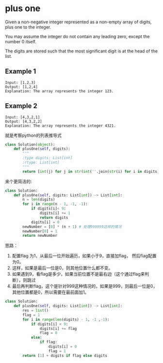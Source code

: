 # plus one

Given a non-negative integer represented as a non-empty array of digits, plus one to the integer.

You may assume the integer do not contain any leading zero, except the number 0 itself.

The digits are stored such that the most significant digit is at the head of the list.

## Example 1

```text
Input: [1,2,3]
Output: [1,2,4]
Explanation: The array represents the integer 123.
```

## Example 2

```text
Input: [4,3,2,1]
Output: [4,3,2,2]
Explanation: The array represents the integer 4321.
```

就是考察python的列表推导式

```python
class Solution(object):
    def plusOne(self, digits):
        """
        :type digits: List[int]
        :rtype: List[int]
        """
        return [int(j) for j in str(int(''.join(str(i) for i in digits))+1)]


```

来个更简洁的:

```python
class Solution:
    def plusOne(self, digits: List[int]) -> List[int]:
        n = len(digits)
        for i in range(n - 1, -1, -1):
            if digits[i]< 9:
                digits[i] += 1
                return digits
            digits[i] = 0
        newNumber = [0] * (n + 1) # 处理999999这样的情况
        newNumber[0] = 1
        return newNumber
```

思路：

1. 配置flag 为1，从最后一位开始遍历，如果小于9，直接加flag， 然后flag配置为0。
2. 这样，如果是最后一位是0，则其他位置什么都不变。
3. 如果遇到9，看flag是多少，如果当前位置不是最右边（这个通过flag来判断），则跳过
4. 最后再判断flag，这个是针对999这种情况的，如果是999，则最后一位是0，其他位置都是0，所以需要在最前面加1。

```python
class Solution:
    def plusOne(self, digits: List[int]) -> List[int]:
        res = list()
        flag = 1
        for i in range(len(digits) - 1, -1 ,-1):
            if digits[i] < 9:
                digits[i] += flag
                flag = 0
            else:
                if flag:
                    digits[i] = 0
                    flag = 1
        return [1] + digits if flag else digits
```
